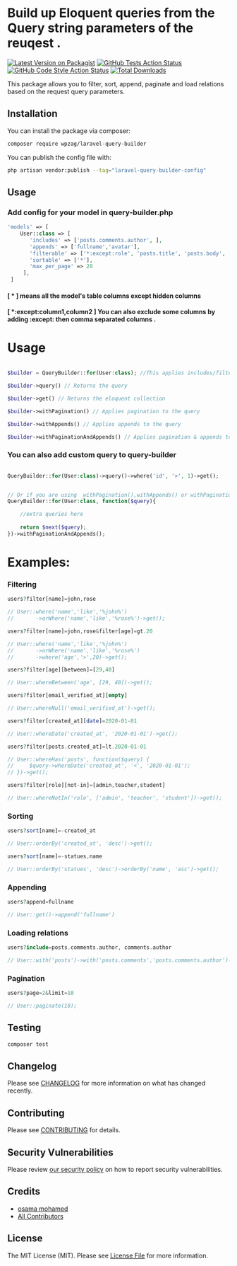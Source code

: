 # Build up Eloquent queries from the Query string parameters of the reuqest .

[![Latest Version on Packagist](https://img.shields.io/packagist/v/wpzag/laravel-query-builder.svg?style=flat-square)](https://packagist.org/packages/wpzag/laravel-query-builder)
[![GitHub Tests Action Status](https://img.shields.io/github/workflow/status/wpzag/laravel-query-builder/run-tests?label=tests)](https://github.com/wpzag/laravel-query-builder/actions?query=workflow%3Arun-tests+branch%3Amain)
[![GitHub Code Style Action Status](https://img.shields.io/github/workflow/status/wpzag/laravel-query-builder/Check%20&%20fix%20styling?label=code%20style)](https://github.com/wpzag/laravel-query-builder/actions?query=workflow%3A"Check+%26+fix+styling"+branch%3Amain)
[![Total Downloads](https://img.shields.io/packagist/dt/wpzag/laravel-query-builder.svg?style=flat-square)](https://packagist.org/packages/wpzag/laravel-query-builder)

This package allows you to filter, sort, append, paginate and load relations based on the request query parameters.

## Installation

You can install the package via composer:

```bash
composer require wpzag/laravel-query-builder
```

You can publish the config file with:

```bash
php artisan vendor:publish --tag="laravel-query-builder-config"
```

## Usage

### Add config for your model in query-builder.php

```php
'models' => [
    User::class => [
       'includes' => ['posts.comments.author', ],
       'appends' => ['fullname','avatar'],
       'filterable' => ['*:except:role', 'posts.title', 'posts.body', 'posts.created_at'],
       'sortable' => ['*'],
       'max_per_page' => 20             
     ],   
 ]       
```

#### [ * ] means all the model's table columns except hidden columns

#### [  *:except:column1,column2   ] You can also exclude some columns by adding :except: then comma separated columns .

# Usage

```php 

$builder = QueryBuilder::for(User:class); //This applies includes/filters/sorts to the query

$builder->query() // Returns the query 

$builder->get() // Returns the eloquent collection

$builder->withPagination() // Applies pagination to the query

$builder->withAppends() // Applies appends to the query

$builder->withPaginationAndAppends() // Applies pagination & appends to the query

```

### You can also add custom query to query-builder

```php 

QueryBuilder::for(User:class)->query()->where('id', '>', 1)->get();


// Or if you are using  withPagination(),withAppends() or withPaginationAndAppends() :
QueryBuilder::for(User:class, function($query){

	//extra queries here
	
	return $next($query);
})->withPaginationAndAppends();
```

# Examples:

### Filtering

```php
users?filter[name]=john,rose

// User::where('name','like','%john%')
//       ->orWhere('name','like','%rose%')->get();
```

```php
users?filter[name]=john,rose&filter[age]=gt.20

// User::where('name','like','%john%')
//       ->orWhere('name','like','%rose%')
//       ->where('age','>',20)->get();
```

```php
users?filter[age][between]=[29,40]

// User::whereBetween('age', [29, 40])->get();
```

```php
users?filter[email_verified_at][empty]

// User::whereNull('email_verified_at')->get();
```

```php
users?filter[created_at][date]=2020-01-01

// User::whereDate('created_at', '2020-01-01')->get();
```

```php
users?filter[posts.created_at]=lt.2020-01-01

// User::whereHas('posts', function($query) {
//     $query->whereDate('created_at', '<', '2020-01-01');
// })->get();
```

```php
users?filter[role][not-in]=[admin,teacher,student]

// User::whereNotIn('role', ['admin', 'teacher', 'student'])->get();

```

### Sorting

```php
users?sort[name]=-created_at

// User::orderBy('created_at', 'desc')->get();

```

```php
users?sort[name]=-statues,name

// User::orderBy('statues', 'desc')->orderBy('name', 'asc')->get();

```

### Appending

```php
users?append=fullname

// User::get()->append('fullname')
```

### Loading relations

```php
users?include=posts.comments.author, comments.author

// User::with('posts')->with('posts.comments','posts.comments.author')->get();

```

### Pagination

```php
users?page=2&limit=10

// User::paginate(10);

```

## Testing

```bash
composer test
```

## Changelog

Please see [CHANGELOG](CHANGELOG.md) for more information on what has changed recently.

## Contributing

Please see [CONTRIBUTING](https://github.com/spatie/.github/blob/main/CONTRIBUTING.md) for details.

## Security Vulnerabilities

Please review [our security policy](../../security/policy) on how to report security vulnerabilities.

## Credits

- [osama mohamed](https://github.com/wpzag)
- [All Contributors](../../contributors)

## License

The MIT License (MIT). Please see [License File](LICENSE.md) for more information.
